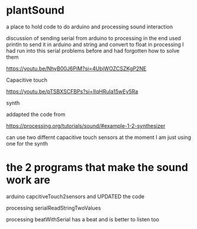 # plantSound
a place to hold code to do arduino and processing sound interaction


discussion of sending serial from arduino to processing
in the end used println to send it in arduino and string and convert to float in processing
I had run into this serial problems before and had forgotten how to solve them

https://youtu.be/NhyB00J6PiM?si=4UbjWOZCSZKgP2NE


Capacitive touch 

https://youtu.be/pTSBXSCFBPs?si=IIqHRuIa15wEy5Ra

synth

addapted the code from

https://processing.org/tutorials/sound/#example-1-2-synthesizer

can use two differnt capacitive touch sensors at the moment I am just using one for the synth

# the 2 programs that make the sound work are

arduino capcitiveTouch2sensors  and    UPDATED the code

processing serialReadStringTwoValues

processing beatWithSerial      has a beat and is better to listen too


